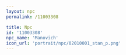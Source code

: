 ```yaml
---
layout: npc
permalink: /11003308

title: Npc
id: '11003308'
npc_name: 'Manovich'
icon_url: 'portrait/npc/02010001_stan_p.png'
---
```

